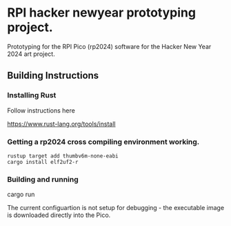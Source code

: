 # RPI hacker newyear prototyping project.

Prototyping for the RPI Pico (rp2024) software for the Hacker New Year 2024 art project.

## Building Instructions

### Installing Rust

Follow instructions here

https://www.rust-lang.org/tools/install

### Getting a rp2024 cross compiling environment working.

```
rustup target add thumbv6m-none-eabi
cargo install elf2uf2-r
```

### Building and running
cargo run

The current configuartion is not setup for debugging - the executable image
is downloaded directly into the Pico.

